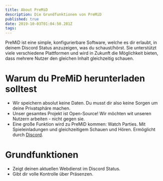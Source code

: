 ```yaml
---
title: About PreMiD
description: Die Grundfunktionen von PreMiD
published: true
date: 2019-10-03T01:04:50.281Z
tags:
---
```


PreMiD ist eine simple, konfigurierbare Software, welche es dir erlaubt, in deinem Discord Status anzuzeigen, was du schaust/hörst. Sie unterstützt viele verschiedene Plattformen und wird in Zukunft die Möglichkeit bieten, dass mehrere Nutzer den gleichen Inhalt gleichzeitig schauen.

# Warum du PreMiD herunterladen solltest
- Wir speichern absolut keine Daten. Du musst dir also keine Sorgen um deine Privatsphäre machen.
- Unser gesamtes Projekt ist Open-Source! Wir möchten wit unseren Nutzern arbeiten - nicht gegen sie.
- Eine große Funktion wird zu PreMiD kommen: Watch Parties. Mit Spieleinladungen und gleichzeitigem Schauen und Hören. Ermöglicht durch [Discord](https://discordapp.com/).

# Grundfunktionen
- Zeigt deinen aktuellen Webdienst im Discord Status.
- Gibt dir volle Kontrolle über Präsenzen.